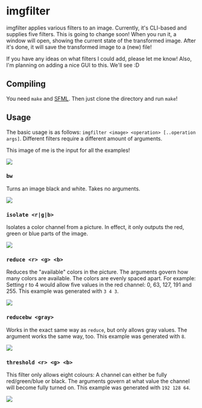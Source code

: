 # imgfilter

imgfilter applies various filters to an image. Currently, it's CLI-based and supplies five filters. This is going to change soon!
When you run it, a window will open, showing the current state of the transformed image. After it's done, it will save the transformed image to a (new) file!

If you have any ideas on what filters I could add, please let me know! Also, I'm planning on adding a nice GUI to this. We'll see :D

## Compiling

You need `make` and [SFML](https://sfml-dev.org). Then just clone the directory and run `make`!

## Usage

The basic usage is as follows: `imgfilter <image> <operation> [..operation args]`. Different filters require a different amount of arguments.

This image of me is the input for all the examples!

<img src="https://egirl.rip/jZheaydaF8.jpg?key=imgfilter">

### `bw`

Turns an image black and white. Takes no arguments.

<img src="https://egirl.rip/1ApXSyT9eq.png?key=imgfilter">

### `isolate <r|g|b>`

Isolates a color channel from a picture. In effect, it only outputs the red, green or blue parts of the image.

<img src="https://egirl.rip/UuivHrNo79.png?key=imgfilter">

### `reduce <r> <g> <b>`

Reduces the "available" colors in the picture. The arguments govern how many colors are available. The colors are evenly spaced apart.
For example: Setting r to 4 would allow five values in the red channel: 0, 63, 127, 191 and 255. This example was generated with `3 4 3`.

<img src="https://egirl.rip/yXhtDuaMss.png?key=imgfilter">

### `reducebw <gray>`

Works in the exact same way as `reduce`, but only allows gray values. The argument works the same way, too. This example was generated with `8`.

<img src="https://egirl.rip/ErrGrJQ3pu.png?key=imgfilter">

### `threshold <r> <g> <b>`

This filter only allows eight colours: A channel can either be fully red/green/blue or black. The arguments govern at what value the channel will
become fully turned on. This example was generated with `192 128 64`.

<img src="https://egirl.rip/3HUShJNbGJ.png?key=imgfilter">
